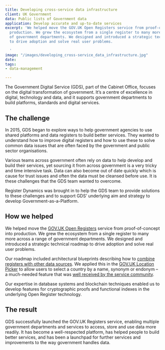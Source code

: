 ```yaml
---
title: Developing cross-service data infrastructure
client: UK Government
data: Public lists of Government data
application: Develop accurate and up-to-date services
excerpt: 'We helped move the GOV.UK Open Registers service from proof-of-concept into
  production. We grew the ecosystem from a single register to many more across a range
  of government departments. We designed and introduced a strategic technical roadmap
  to drive adoption and solve real user problems.

  '
image: "/images/developing_cross-service_data_infrastructure.jpg"
date: 
tags:
- data-management

---
```

The Government Digital Service (GDS), part of the Cabinet Office, focuses on the digital transformation of government. It’s a centre of excellence in digital, technology and data, and it supports government departments to build platforms, standards and digital services.

## The challenge

In 2015, GDS began to explore ways to help government agencies to use shared platforms and data registers to build better services. They wanted to understand how to improve digital registers and how to use these to solve common data issues that are often faced by the government and public sector organisations.

Various teams across government often rely on data to help develop and build their services, yet sourcing it from across government is a very tricky and time intensive task. Data can also become out of date quickly which is cause for trust issues and often the data must be cleansed before use. It is these challenges that the GDS team wanted to overcome.

Register Dynamics was brought in to help the GDS team to provide solutions to these challenges and to support GDS’ underlying aim and strategy to develop Government-as-a-Platform.

## How we helped

We helped move the [GOV.UK Open Registers](https://registers.service.gov.uk/) service from proof-of-concept into production. We grew the ecosystem from a single register to many more across a range of government departments. We designed and introduced a strategic technical roadmap to drive adoption and solve real user problems.

Our roadmap included architectural blueprints describing how to [combine registers with other data sources](https://github.com/openregister/kibitz). We applied this in the [GOV.UK Location Picker](https://github.com/alphagov/govuk-country-and-territory-autocomplete) to allow users to select a country by a name, synonym or endonym – a much-needed feature that was [well received by the service community](https://designnotes.blog.gov.uk/2017/04/20/were-building-an-autocomplete/).

Our expertise in database systems and blockchain techniques enabled us to develop features for cryptographic proofs and functional indexes in the underlying Open Register technology.

## The result

GDS successfully launched the GOV.UK Registers service, enabling multiple government departments and services to access, store and use data more readily. It has become a well-respected platform, has helped people to build better services, and has been a launchpad for further services and improvements to the way government handles data.